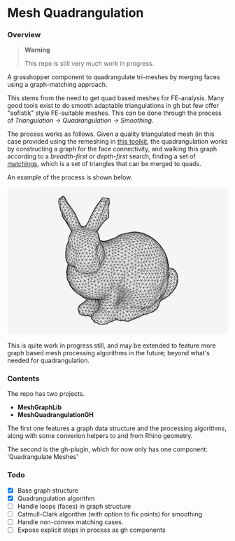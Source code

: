 # Mesh Quadrangulation

### Overview

> **Warning**
> 
> This repo is still very much work in progress.

A grasshopper component to quadrangulate tri-meshes by merging faces using a graph-matching approach.

This stems from the need to get quad based meshes for FE-analysis. Many good tools exist to do smooth adaptable triangulations in gh but few
offer "sofistik" style FE-suitable meshes. This can be done through the process of *Triangulation -> Quadrangulation -> Smoothing*.

The process works as follows. Given a quality triangulated mesh (in this case provided using the remeshing in [this toolkit](https://github.com/joelhi/g3-gh), the quadrangulation works by constructing a graph for the face connectivity, and walking this graph according to a *breadth-first* or *depth-first* search, finding a set of [matchings](https://en.wikipedia.org/wiki/Matching_(graph_theory)), which is a set of triangles that can be merged to quads.

An example of the process is shown below.

![Example](img/quadrangulation2.gif)

This is quite work in progress still, and may be extended to feature more graph based mesh processing algorithms in the future; beyond what's needed for quadrangulation.

### Contents

The repo has two projects. 

- **MeshGraphLib**
- **MeshQuadrangulationGH**

The first one features a graph data structure and the processing algorithms, along with some converion helpers to and from Rhino geometry.

The second is the gh-plugin, which for now only has one component: 'Quadrangulate Meshes'


### Todo

- [x] Base graph structure
- [x] Quadrangulation algorithm
- [ ] Handle loops (faces) in graph structure
- [ ] Catmull-Clark algorithm (with option to fix points) for smoothing
- [ ] Handle non-convex matching cases.
- [ ] Expose explicit steps in process as gh components
